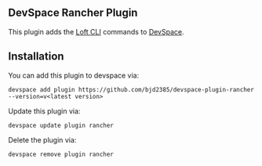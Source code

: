 DevSpace Rancher Plugin
-----------------------

This plugin adds the [Loft CLI](https://github.com/loft-sh/loft) commands to [DevSpace](https://github.com/loft-sh/devspace).

## Installation

You can add this plugin to devspace via:

```
devspace add plugin https://github.com/bjd2385/devspace-plugin-rancher --version=v<latest version>
```

Update this plugin via:

```
devspace update plugin rancher
```

Delete the plugin via:

```
devspace remove plugin rancher
```
